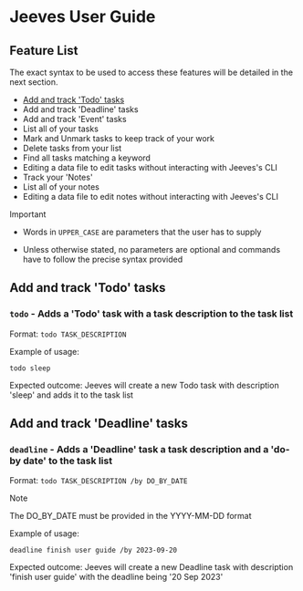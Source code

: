 # Jeeves User Guide

## Feature List
The exact syntax to be used to access these features will be detailed in the next section.

* [Add and track 'Todo' tasks](#add-and-track-'todo'-tasks)
* Add and track 'Deadline' tasks
* Add and track 'Event' tasks
* List all of your tasks
* Mark and Unmark tasks to keep track of your work
* Delete tasks from your list
* Find all tasks matching a keyword
* Editing a data file to edit tasks without interacting with Jeeves's CLI
* Track your 'Notes'
* List all of your notes
* Editing a data file to edit notes without interacting with Jeeves's CLI

>[!IMPORTANT]
>
> * Words in `UPPER_CASE` are parameters that the user has to supply
>
> * Unless otherwise stated, no parameters are optional and commands have to follow the precise syntax provided

## Add and track 'Todo' tasks
### `todo` - Adds a 'Todo' task with a task description to the task list
Format: `todo TASK_DESCRIPTION`

Example of usage: 

`todo sleep`

Expected outcome:
Jeeves will create a new Todo task with description 'sleep' and adds it to the task list

## Add and track 'Deadline' tasks
### `deadline` - Adds a 'Deadline' task a task description and a 'do-by date' to the task list
Format: `todo TASK_DESCRIPTION /by DO_BY_DATE`

> [!NOTE]
> 
> The DO_BY_DATE must be provided in the YYYY-MM-DD format

Example of usage:

`deadline finish user guide /by 2023-09-20`

Expected outcome:
Jeeves will create a new Deadline task with description 'finish user guide' with the deadline being '20 Sep 2023'